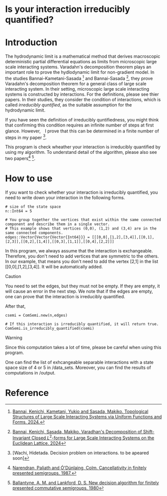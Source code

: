 # Is your interaction irreducibly quantified?

# Introduction
The hydrodynamic limit is a mathematical method that derives macroscopic deterministic partial differential equations as limits from microscopic large scale interacting systems. 
Varadahn's decomposition theorem plays an important role to prove the hydlodynamic limit for non-gradient model. 
In the studies Bannai-Kametani-Sasada [^BKS] and Bannai-Sasada [^BS], they prove Varadahn's decomposition theorem for a general class of large scale interacting system. 
In their setting, microscopic large scale interacting systems is constructed by interactions. 
For the definitions, please see thier papers. 
In their studies, they consider the condition of interactions, which is called *irreducibly quntified*, as the suitable assumption for the hydrodynamic limit.

If you have seen the definition of irreducibly quntifiedness, you might think that confirming this condition requires an infinite number of steps at first glance.
However,　I prove that this can be determined in a finite number of steps in my paper [^W24].

This program is check wheather your interaction is irreducibly quantified by using my algorithm.
To understand detail of the algorithm, please also see two papers[^NO] [^BL].

# How to use

If you want to check whether your interaction is irreducibly quantified, you need to write down your interaction in the following forms.
```
# size of the state space
n::Int64 = 5

# You group together the vertices that exist within the same connected component and describe them in a single vector.
# This example shows that vertices (0,0), (1,2) and (3,4) are in the same connected components.
edges::Vector{Vector{Vector{Int64}}} = [[[0,0],[1,2],[3,4]],[[0,1],[2,3]],[[0,2],[1,4]],[[0,3],[1,1]],[[0,4],[2,2]]]
```

In this program, we always assume that the interaction is exchangeable. 
Therefore, you don't need to add vertices that are symmetric to the others. 
In our example, that means you don't need to add the vertex [2,1] in the list [[0,0],[1,2],[3,4]]. 
It will be automatically added.

> [!CAUTION]
> You need to set the edges, but they must not be empty. If they are empty, it will cause an error in the next step.
> We note that if the edges are empty, one can prove that the interaction is irreducibly quantified.

After that, 
```
csemi = ComSemi.new(n,edges)

# If this interaction is irreducibly quantified, it will return true.
ComSemi.is_irreducibly_quantified(csemi) 
```

> [!WARNING]
> Since this computation takes a lot of time, please be careful when using this program.

One can find the list of exhcangeable separable interactions with a state space size of 4 or 5 in /data_sets.
Moreover, you can find the results of computations in /output.

# Reference 
[^BKS]: [Bannai, Kenichi, Kametani, Yukio and Sasada, Makiko. Topological Structures of Large Scale Interacting Systems via Uniform Functions and Forms. 2024.](https://arxiv.org/abs/2009.04699)
[^BS]: [Bannai, Kenichi, Sasada, Makiko. Varadhan's Decomposition of Shift-Invariant Closed $L^2$-forms for Large Scale Interacting Systems on the Euclidean Lattice. 2024](https://arxiv.org/abs/2111.08934)
[^W24]: [Wachi, Hidetada. Decision problem on interactions. to be apeared soon]
[^NO]: [Narendran, Paliath and Ó'Dúnlaing, Colm. Cancellativity in finitely presented semigroups. 1987.](https://www.sciencedirect.com/science/article/pii/S0747717189800288)
[^BL]: [Ballantyne, A. M. and Lankford, D. S. New decision algorithm for finitely presented commutative semigroups. 1980](https://core.ac.uk/download/pdf/82308735.pdf)